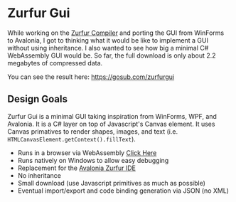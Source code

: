 # Zurfur Gui

While working on the [Zurfur Compiler](https://github.com/gosub-com/Zurfur) and
porting the GUI from WinForms to Avalonia, I got to thinking what it would be
like to implement a GUI without using inheritance.  I also wanted to see how big
a minimal C# WebAssembly GUI would be.  So far, the full download is only about 
2.2 megabytes of compressed data.  

You can see the result here: https://gosub.com/zurfurgui

## Design Goals

Zurfur Gui is a minimal GUI taking inspiration from WinForms, WPF, and Avalonia.
It is a C# layer on top of Javascript's Canvas element.  It uses Canvas primatives
to render shapes, images, and text (i.e. `HTMLCanvasElement.getContext().fillText`).

* Runs in a browser via WebAssembly [Click Here](https://gosub.com/zurfurgui)
* Runs natively on Windows to allow easy debugging
* Replacement for the [Avalonia Zurfur IDE](https://gosub.com/zurfur)
* No inheritance
* Small download (use Javascript primitives as much as possible)
* Eventual import/export and code binding generation via JSON (no XML)




